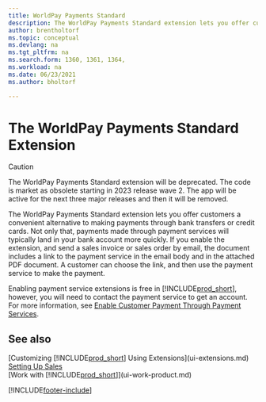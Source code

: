 ```yaml
---
title: WorldPay Payments Standard
description: The WorldPay Payments Standard extension lets you offer customers a convenient alternative to making payments through bank transfers or credit cards.
author: brentholtorf
ms.topic: conceptual
ms.devlang: na
ms.tgt_pltfrm: na
ms.search.form: 1360, 1361, 1364, 
ms.workload: na
ms.date: 06/23/2021
ms.author: bholtorf

---
```

# The WorldPay Payments Standard Extension

> [!CAUTION]
> The WorldPay Payments Standard extension will be deprecated. The code is market as obsolete starting in 2023 release wave 2. The app will be active for the next three major releases and then it will be removed.   

The WorldPay Payments Standard extension lets you offer customers a convenient alternative to making payments through bank transfers or credit cards. Not only that, payments made through payment services will typically land in your bank account more quickly.
If you enable the extension, and send a sales invoice or sales order by email, the document includes a link to the payment service in the email body and in the attached PDF document. A customer can choose the link, and then use the payment service to make the payment.

Enabling payment service extensions is free in [!INCLUDE[prod_short](includes/prod_short.md)], however, you will need to contact the payment service to get an account. For more information, see [Enable Customer Payment Through Payment Services](sales-how-enable-payment-service-extensions.md).

## See also

[Customizing [!INCLUDE[prod_short](includes/prod_short.md)] Using Extensions](ui-extensions.md)  
[Setting Up Sales](sales-setup-sales.md)  
[Work with [!INCLUDE[prod_short](includes/prod_short.md)]](ui-work-product.md)  

[!INCLUDE[footer-include](includes/footer-banner.md)]
